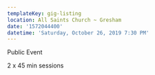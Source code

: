```yaml
---
templateKey: gig-listing
location: All Saints Church ~ Gresham
date: '1572044400'
datetime: 'Saturday, October 26, 2019 7:30 PM'
---
```

Public Event

2 x 45 min sessions
